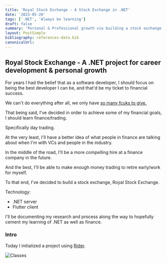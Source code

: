 ```yaml
---
title: 'Royal Stock Exchange - A Stock Exchange in .NET'
date: '2023-05-20'
tags: ['.NET', 'Always be learning']
draft: false
summary: 'Personal & Professional growth via building a stock exchange in .NET'
layout: PostSimple
bibliography: references-data.bib
canonicalUrl:
---
```


## Royal Stock Exchange - A .NET project for career development & personal growth

For years I had the belief that as a software developer, I should focus on being
the best developer I can be, and that'd be my ticket to financial success.

We can't do everything after all, we only have [so many fcuks to give.](https://www.amazon.com/Subtle-Art-Not-Giving-Counterintuitive/dp/0062457713)

That being said, I've decided in order to achieve some of my financial goals,
I should learn finance/trading.

Specifically day trading.

At the very least, I'll have a better idea of what people in finance
are talking about when I'm with VCs and people in the industry.

In the middle of the road, I'll be a more compelling hire at a finance company
in the future.

And the best, I'll be able to make enough money trading to retire early/work for
myself.

To that end, I've decided to build a stock exchange, Royal Stock Exchange.

Technology:

- .NET server
- Flutter client

I'll be documenting my research and process along the way to hopefully cement my
learning of .NET as well as finance.

### Intro

Today I initialized a project using [Rider](https://www.jetbrains.com/rider/).

![Classes](https://i.imgur.com/0W4x6gq.png)
